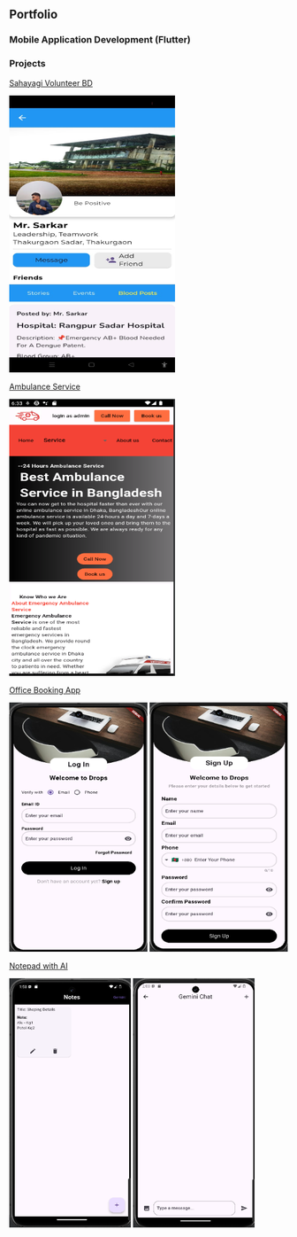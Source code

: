 ## Portfolio

### Mobile Application Development (Flutter) 

### Projects

[Sahayagi Volunteer BD](https://github.com/jhalto/sahayagi)

<img src="images/sahayagi1.jpeg?raw=true" width="300" height="500"/>

[Ambulance Service](https://github.com/jhalto/ambulance_service)

<img src="images/1.png?raw=true" width="300" height="500"/>

[Office Booking App](https://github.com/jhalto/office_booking)

<img src="images/office_1.png?raw=true" width="250" height="450"/>
<img src="images/office_2.png?raw=true" width="250" height="450"/>

[Notepad with AI](https://github.com/jhalto/notepad)

<img src="images/notepad_1.png?raw=true" width="220" height="450"/>
<img src="images/notepad_2.png?raw=true" width="220" height="450"/>

<!-- Remove the above link if you don't want to attribute -->
